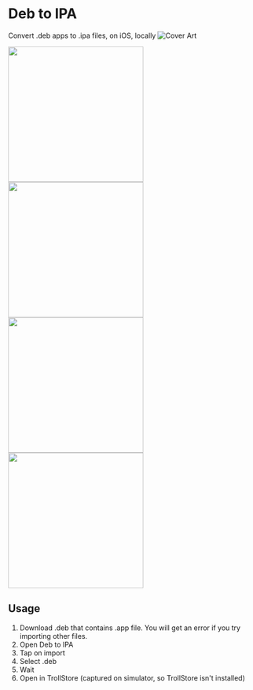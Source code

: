 # Deb to IPA
Convert .deb apps to .ipa files, on iOS, locally
![Cover Art](https://user-images.githubusercontent.com/52459150/195938795-25b0b6e4-c090-44b4-8044-f027295a3c82.png)

<img src="https://user-images.githubusercontent.com/52459150/195935448-3726d80d-eceb-4de9-8cea-ad9a96788f53.png" width="275"> <img src="https://user-images.githubusercontent.com/52459150/195936074-9d0a6661-ef63-446c-b1cf-ec3ac4f9cef2.png" width="275"> <img src="https://user-images.githubusercontent.com/52459150/195936151-8b1dd06e-8d62-4f0c-9b1a-69f5d6c0cc59.png" width="275"> <img src="https://user-images.githubusercontent.com/52459150/195936214-c604857e-81ee-44f5-a153-a5a46d807dcc.png" width="275">
## Usage
1. Download .deb that contains .app file. You will get an error if you try importing other files.
2. Open Deb to IPA
3. Tap on import
4. Select .deb
5. Wait
6. Open in TrollStore
(captured on simulator, so TrollStore isn't installed)
